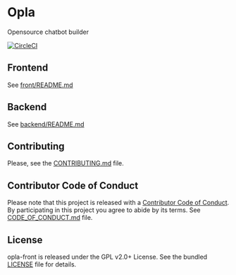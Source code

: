 # Opla
Opensource chatbot builder

[![CircleCI](https://circleci.com/gh/Opla/front.svg?style=svg)](https://circleci.com/gh/Opla/opla)


## Frontend
See [front/README.md](front/README.md)


## Backend
See [backend/README.md](backend/README.md)


## Contributing
Please, see the [CONTRIBUTING.md](CONTRIBUTING.md) file.


## Contributor Code of Conduct
Please note that this project is released with a [Contributor Code of
Conduct](http://contributor-covenant.org/). By participating in this project you
agree to abide by its terms. See [CODE_OF_CONDUCT.md](CODE_OF_CONDUCT.md) file.


## License

opla-front is released under the GPL v2.0+ License. See the bundled
[LICENSE](LICENSE) file for details.
